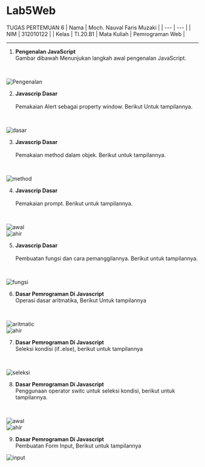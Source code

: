 # Lab5Web
TUGAS PERTEMUAN 6
| Nama | Moch. Nauval Faris Muzaki |
| --- | --- |
| NIM | 312010122 |
| Kelas | TI.20.B1
| Mata Kuliah | Pemrograman Web |
<hr>

1. **Pengenalan JavaScript**<br>
Gambar dibawah Menunjukan langkah awal pengenalan JavaScript.
<br>

![Pengenalan](pictures/gambar1.png)
<br>

2. **Javascrip Dasar<br>**<br>
Pemakaian Alert sebagai property window. Berikut Untuk tampilannya.
<br>

![dasar](pictures/gambar2.png)
<br>

3. **Javascrip Dasar<br>** <br>
Pemakaian method dalam objek. Berikut untuk tampilannya.
<br>

![method](pictures/gambar3.png)
<br>

4. **Javascrip Dasar<br>** <br>
Pemakaian prompt. Berikut untuk tampilannya.
<br>

![awal](pictures/gambar5.png)
<br>
![ahir](pictures/gambar4.png)
<br>

5. **Javascrip Dasar<br>** <br>
Pembuatan fungsi dan cara pemanggilannya. Berikut untuk tampilannya.
<br>

![fungsi](pictures/gambar6.png)
<br>

6. **Dasar Pemrograman Di Javascript** <br>
Operasi dasar aritmatika, Berikut Untuk tampilannya
<br>

![aritmatic](pictures/gambar7.png)
<br>
![ahir](pictures/gamabr9.png)
<br>

7. **Dasar Pemrograman Di Javascript** <br>
Seleksi kondisi (if..else), berikut untuk tampilannya
<br>

![seleksi](pictures/gambar8.png)
<br>

8. **Dasar Pemrograman Di Javascript** <br>
Penggunaan operator switc untuk seleksi kondisi, berikut untuk tampilannya.
<br>

![awal](pictures/gambar10.png)
<br>
![ahir](pictures/gambar11.png)
<br>

9. **Dasar Pemrograman Di Javascript** <br>
Pembuatan Form Input, Berikut untuk tampilannya <br>

![input](pictures/gambar12.png)
<br>

